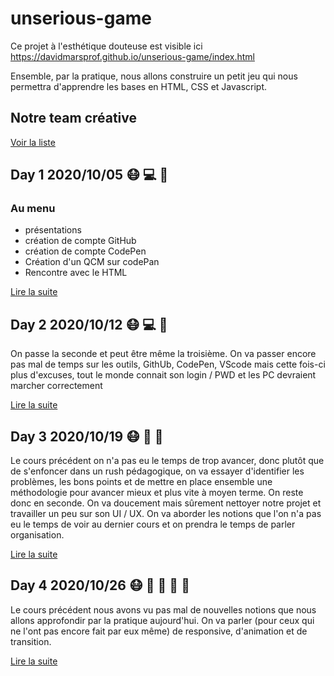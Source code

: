 # unserious-game

Ce projet à l'esthétique douteuse est visible ici
https://davidmarsprof.github.io/unserious-game/index.html

Ensemble, par la pratique, nous allons construire un petit jeu qui nous permettra d'apprendre les bases en HTML, CSS et Javascript.

## Notre team créative
[Voir la liste](team.md)

## Day 1 2020/10/05 :mask: :computer: :wrench:

### Au menu

- présentations
- création de compte GitHub
- création de compte CodePen
- Création d'un QCM sur codePan
- Rencontre avec le HTML

[Lire la suite](day-1.md)

## Day 2 2020/10/12 :mask: :computer: :rocket:

On passe la seconde et peut être même la troisième. On va passer encore pas mal de temps sur les outils, GithUb, CodePen, VScode mais cette fois-ci plus d'excuses, tout le monde connait son login / PWD et les PC devraient marcher correctement 

[Lire la suite](day-2.md)

## Day 3 2020/10/19 :mask: :triangular_ruler: :turtle: 

Le cours précédent on n'a pas eu le temps de trop avancer, donc plutôt que de s'enfoncer dans un rush pédagogique, on va essayer d'identifier les problèmes, les bons points et de mettre en place ensemble une méthodologie pour avancer mieux et plus vite à moyen terme. On reste donc en seconde.
On va doucement mais sûrement nettoyer notre projet et travailler un peu sur son UI / UX. 
On va aborder les notions que l'on n'a pas eu le temps de voir au dernier cours et on prendra le temps de parler organisation.

[Lire la suite](day-3.md)

## Day 4 2020/10/26 :mask: :triangular_ruler: :art: :iphone: :rabbit2:

Le cours précédent nous avons vu pas mal de nouvelles notions que nous allons approfondir par la pratique aujourd'hui.
On va parler (pour ceux qui ne l'ont pas encore fait par eux même) de responsive, d'animation et de transition.

[Lire la suite](day-4.md)

